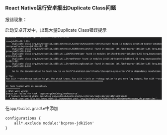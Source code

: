 ### React Native运行安卓报出Duplicate Class问题

报错现象：

启动安卓开发中，出现大量Duplicate Class错误提示

![](../../img/duplicate-class.png)


在`app/build.gradle`中添加

```
configurations {
    all*.exclude module:'bcprov-jdk15on'
}
```
